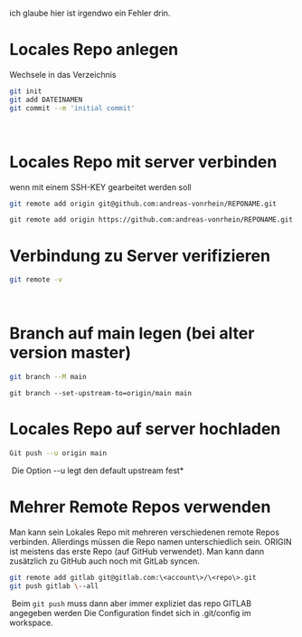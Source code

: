 ich glaube hier ist irgendwo ein Fehler drin.

# Locales Repo anlegen
Wechsele in das Verzeichnis
~~~bash
git init
git add DATEINAMEN
git commit --m 'initial commit'
~~~
 
# Locales Repo mit server verbinden
wenn mit einem SSH-KEY gearbeitet werden soll
~~~bash
git remote add origin git@github.com:andreas-vonrhein/REPONAME.git
~~~

~~~shell
git remote add origin https://github.com:andreas-vonrhein/REPONAME.git
~~~

# Verbindung zu Server verifizieren
~~~bash
git remote -v
~~~
 
# Branch auf main legen (bei alter version master)
~~~bash
git branch --M main
~~~

~~~shell
git branch --set-upstream-to=origin/main main
~~~


# Locales Repo auf server hochladen
~~~bash
Git push --u origin main
~~~
 Die Option --u legt den default upstream fest*

# Mehrer Remote Repos verwenden
Man kann sein Lokales Repo mit mehreren verschiedenen remote Repos verbinden. Allerdings müssen die Repo namen unterschiedlich sein. ORIGIN ist meistens das erste Repo (auf GitHub verwendet). Man kann dann zusätzlich zu GitHub auch noch mit GitLab syncen.
~~~bash
git remote add gitlab git@gitlab.com:\<account\>/\<repo\>.git
git push gitlab \--all
~~~
 Beim `git push` muss dann aber immer expliziet das repo GITLAB angegeben werden
Die Configuration findet sich in .git/config im workspace.

 
